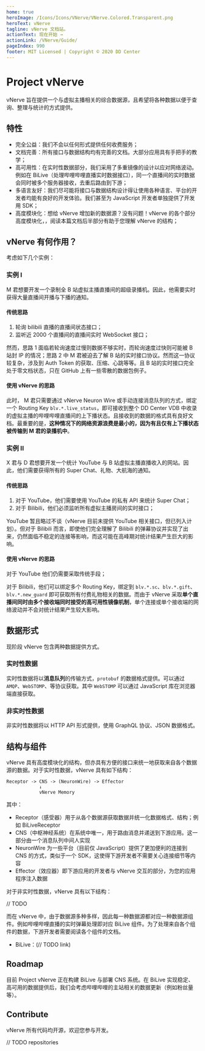 ```yaml
---
home: true
heroImage: /Icons/Icons/VNerve/VNerve.Colored.Transparent.png
heroText: vNerve
tagline: vNerve 文档站。
actionText: 现在开始 →
actionLink: /VNerve/Guide/
pageIndex: 990
footer: MIT Licensed | Copyright © 2020 DD Center
---
```


# Project vNerve

vNerve 旨在提供一个与虚拟主播相关的综合数据源，且希望将各种数据以便于查询、整理与统计的方式提供。

## 特性

- 完全公益：我们不会以任何形式提供任何收费服务；
- 文档完善：所有接口与数据结构均有完善的文档。大部分应用具有手把手的教学；
- 高可用性：在实时性数据部分，我们采用了多重镜像的设计以应对网络波动。例如在 BiLive（处理哔哩哔哩直播实时数据接口），同一个直播间的实时数据会同时被多个服务器接收，去重后路由到下游；
- 多语言友好：我们尽可能将接口与数据结构设计得让使用各种语言、平台的开发者均能有良好的开发体验。我们甚至为 JavaScript 开发者单独提供了开发用 SDK；
- 高度模块化：想给 vNerve 增加新的数据源？没有问题！vNerve 的各个部分高度模块化，，阅读本篇文档后半部分有助于您理解 vNerve 的结构；

## vNerve 有何作用？

考虑如下几个实例：

### 实例 I

M 君想要开发一个录制全 B 站虚拟主播直播间的超级录播机。因此，他需要实时获得大量直播间开播与下播的通知。

#### 传统思路

1. 轮询 bilibili 直播的直播间状态接口；
2. 监听近 2000 个直播间的直播间实时 WebSocket 接口；

然而，思路 1 面临若轮询速度过慢则数据不够实时，而轮询速度过快则可能被 B 站封 IP 的情况；思路 2 中 M 君被迫去了解 B 站的实时接口协议。然而这一协议较复杂，涉及到 Auth Token 的获取、压缩、心跳等等。且 B 站的实时接口完全处于零文档状态，只在 GitHub 上有一些零散的数据包例子。

#### 使用 vNerve 的思路

此时， M 君只需要通过 vNerve Neuron Wire 或手动连接消息队列的方式，绑定一个 Routing Key `blv.*.live_status`，即可接收到整个 DD Center VDB 中收录的虚拟主播的哔哩哔哩直播间的上下播状态。且接收到的数据的格式具有良好文档。最重要的是，**这种情况下的网络资源浪费是最小的，因为有且仅有上下播状态被传输到 M 君的录播机中**。

### 实例 II

X 君与 D 君想要开发一个统计 YouTube 与 B 站虚拟主播直播收入的网站。因此，他们需要获得所有的 Super Chat、礼物、大航海的通知。

#### 传统思路

1. 对于 YouTube，他们需要使用 YouTube 的私有 API 来统计 Super Chat；
2. 对于 Bilibili，他们必须监听所有虚拟主播房间的实时接口；

YouTube 暂且略过不谈（vNerve 目前未提供 YouTube 相关接口，但已列入计划）。但对于 Bilibili 而言，即使他们完全理解了 Bilibili 的弹幕协议并实现了出来，仍然面临不稳定的连接等影响，而这可能在高峰期对统计结果产生巨大的影响。

#### 使用 vNerve 的思路

对于 YouTube 他们仍需要采取传统手段；

对于 Bilibili，他们可以绑定多个 Routing Key，绑定到 `blv.*.sc`、`blv.*.gift`、`blv.*.new_guard` 即可获取所有付费礼物相关的数据。而由于 vNerve 采取**单个直播间同时由多个接收端同时接受的高可用性镜像机制**，单个连接或单个接收端的网络波动并不会对统计结果产生较大影响。

## 数据形式

现阶段 vNerve 包含两种数据提供方式。

### 实时性数据

实时性数据将以**消息队列**的传输方式，`protobuf` 的数据格式提供。可以通过 `AMQP`、`WebSTOMP`、等协议获取。其中 `WebSTOMP` 可以通过 JavaScript 库在浏览器端直接获取。

### 非实时性数据

非实时性数据将以 HTTP API 形式提供，使用 GraphQL 协议、JSON 数据格式。

## 结构与组件

vNerve 具有高度模块化的结构，但亦具有方便的接口来统一地获取来自各个数据源的数据。对于实时性数据，vNerve 具有如下结构：

```
Receptor -> CNS -> (NeuronWire) -> Effector
            ↓
            vNerve Memory
```

其中：

- Receptor（感受器）用于从各个数据源获取数据并统一化数据格式、结构；例如 BiLiveReceptor
- CNS（中枢神经系统）在系统中唯一，用于路由消息并递送到下游应用。这一部分由一个消息队列中间人实现
- NeuronWire 为一些平台（目前仅 JavaScript）提供了更加便利的连接到 CNS 的方式，类似于一个 SDK，这使得下游开发者不需要关心连接细节等内容
- Effector（效应器）即下游应用的开发者与 vNerve 交互的部分，为您的应用程序注入数据

对于非实时性数据，vNerve 具有以下结构：

// TODO

而在 vNerve 中，由于数据源多种多样，因此每一种数据源都对应一种数据源组件。例如哔哩哔哩直播的实时弹幕处理即对应 BiLive 组件。为了处理来自各个组件的数据，下游开发者需要阅读各个组件的文档。

- BiLive：(// TODO link)

## Roadmap

目前 Project vNerve 正在构建 BiLive 与部署 CNS 系统。在 BiLive 实现稳定、高可用的数据提供后，我们会考虑哔哩哔哩的主站相关的数据更新（例如粉丝量等）。

## Contribute

vNerve 所有代码均开源，欢迎您参与开发。

// TODO repositories